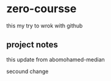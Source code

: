 # zero-coursse
this my try to wrok with github
## project notes


this update from abomohamed-median



secound change
